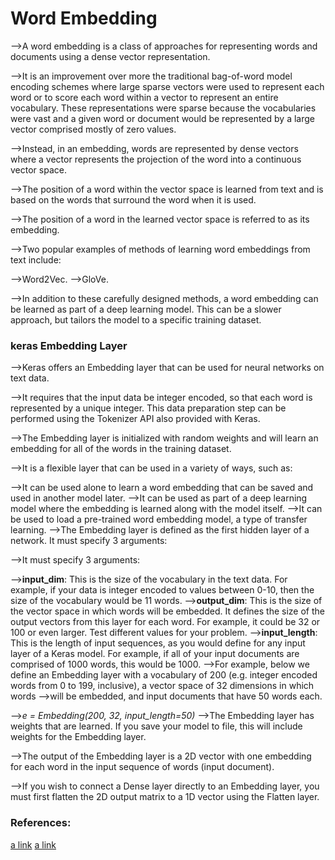 # Word Embedding
-->A word embedding is a class of approaches for representing words and documents using a dense vector representation.

-->It is an improvement over more the traditional bag-of-word model encoding schemes where large sparse vectors were used to represent each word or to score each word within a vector to represent an entire vocabulary. These representations were sparse because the vocabularies were vast and a given word or document would be represented by a large vector comprised mostly of zero values.

-->Instead, in an embedding, words are represented by dense vectors where a vector represents the projection of the word into a continuous vector space.

-->The position of a word within the vector space is learned from text and is based on the words that surround the word when it is used.

-->The position of a word in the learned vector space is referred to as its embedding.

-->Two popular examples of methods of learning word embeddings from text include:

-->Word2Vec.
-->GloVe.

-->In addition to these carefully designed methods, a word embedding can be learned as part of a deep learning model. This can be a slower approach, but tailors the model to a specific training dataset.

### keras Embedding Layer
-->Keras offers an Embedding layer that can be used for neural networks on text data.

-->It requires that the input data be integer encoded, so that each word is represented by a unique integer. This data preparation step can be performed using the Tokenizer API also provided with Keras.

-->The Embedding layer is initialized with random weights and will learn an embedding for all of the words in the training dataset.

-->It is a flexible layer that can be used in a variety of ways, such as:

-->It can be used alone to learn a word embedding that can be saved and used in another model later.
-->It can be used as part of a deep learning model where the embedding is learned along with the model itself.
-->It can be used to load a pre-trained word embedding model, a type of transfer learning.
-->The Embedding layer is defined as the first hidden layer of a network. It must specify 3 arguments:

-->It must specify 3 arguments:

-->**input_dim**: This is the size of the vocabulary in the text data. For example, if your data is integer encoded to values between 0-10, then the size of the vocabulary would be 11 words.
-->**output_dim**: This is the size of the vector space in which words will be embedded. It defines the size of the output vectors from this layer for each word. For example, it could be 32 or 100 or even larger. Test different values for your problem.
-->**input_length**: This is the length of input sequences, as you would define for any input layer of a Keras model. For example, if all of your input documents are comprised of 1000 words, this would be 1000.
-->For example, below we define an Embedding layer with a vocabulary of 200 (e.g. integer encoded words from 0 to 199, inclusive), a vector space of 32 dimensions in which words -->will be embedded, and input documents that have 50 words each.

-->*e = Embedding(200, 32, input_length=50)*
-->The Embedding layer has weights that are learned. If you save your model to file, this will include weights for the Embedding layer.

-->The output of the Embedding layer is a 2D vector with one embedding for each word in the input sequence of words (input document).

-->If you wish to connect a Dense layer directly to an Embedding layer, you must first flatten the 2D output matrix to a 1D vector using the Flatten layer.

### References:
[a link](https://machinelearningmastery.com/use-word-embedding-layers-deep-learning-keras/)
[a link](https://www.youtube.com/watch?v=pO_6Jk0QtKw&list=PLZoTAELRMXVPGU70ZGsckrMdr0FteeRUi&index=42)
